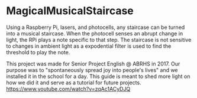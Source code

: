 # MagicalMusicalStaircase
Using a Raspberry Pi, lasers, and photocells, any staircase can be turned into a musical staircase.
When the photocell senses an abrupt change in light, the RPi plays a note specific to that step.
The staircase is not sensitive to changes in ambient light as a expodential filter is used to find the threshold to play the note.

This project was made for Senior Project English @ ABRHS in 2017. Our purpose was to "spontaneously spread joy into people's lives" and we installed it in the school for a day. This guide is meant to shed more light on how we did it and serve as a tutorial for future projects.
<br />
https://www.youtube.com/watch?v=zqAc1ACyDJQ
  
